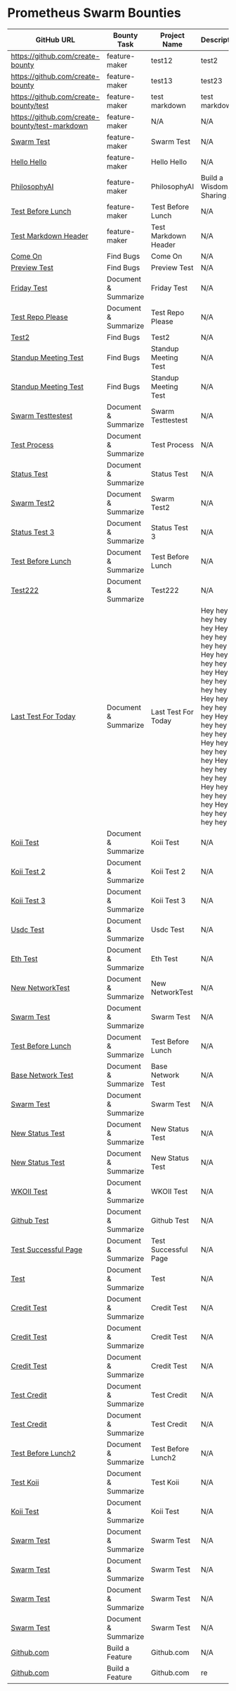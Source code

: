 # Prometheus Swarm Bounties
| GitHub URL | Bounty Task | Project Name | Description | Bounty Amount | Bounty Type | Transaction Hash | Status |
|------------|------------|--------------|-------------|---------------|-------------|------------------|-------|
| https://github.com/create-bounty | feature-maker | test12 | test2 | 1 | usdc | 0x8886ef2bd3099d5e63920f6a426c800dd64707af3ee1c0d8b6132779c0bfe0b9 |
| https://github.com/create-bounty | feature-maker | test13 | test23 | 1 | usdc | 0x8886ef2bd3099d5e63920f6a426c800dd64707af3ee1c0d8b6132779c0bfe0b9 |
| https://github.com/create-bounty/test | feature-maker | test markdown | test markdown | 0.001 | usdc | 0xb4fa01545a9f05ccbab9876f6502d9a14157063d58a4055d60e49211d01466fc |
| https://github.com/create-bounty/test-markdown | feature-maker | N/A | N/A | 0.0001 | usdc | 0x8f7c7f8d6d17aa4d9671123e28d601c64bdcd91bbc18e5bfd1a4c4fc027ca2f6 |
| [Swarm Test](https://github.com/devTaehong/swarm-test) | feature-maker | Swarm Test | N/A | 0.0001 | usdc | 0x8f7c7f8d6d17aa4d9671123e28d601c64bdcd91bbc18e5bfd1a4c4fc027ca2f6 |
| [Hello Hello](https://github.com/devTaehong/hello-hello) | feature-maker | Hello Hello | N/A | 0.0001 | usdc | 0x44769ac0ba01038d39e3c8bc43c3dd8ca6dc9c41b399241b939dc739a2d38513 |
| [PhilosophyAI](https://github.com/BreakthroughGamer/PhilosophyAI) | feature-maker | PhilosophyAI | Build a Wisdom Sharing AI | 0.001 | usdc | 0x432c747444e2e60366b82abc18e52296f8202c8294ce02eb89110468fd1b54cb |
| [Test Before Lunch](https://github.com/devTaehong/test-before-lunch) | feature-maker | Test Before Lunch | N/A | 0.00001 | usdc | 0xb29212cb0b0ffa3eb569d802c4c4faf6145994b9862329c74c5fbb8543dafd26 |
| [Test Markdown Header](https://github.com/devTaehong/test-markdown-header) | feature-maker | Test Markdown Header | N/A | 100 | usdc | 0x432c747444e2e60366b82abc18e52296f8202c8294ce02eb89110468fd1b54cb |
| [Come On](https://github.com/devTaehong/come-on) | Find Bugs | Come On | N/A | 25 | usdc | 0x432c747444e2e60366b82abc18e52296f8202c8294ce02eb89110468fd1b54cb |
| [Preview Test](https://github.com/devTaehong/preview-test) | Find Bugs | Preview Test | N/A | 0.00011 | usdc | 0x2167bfb771977e887c13bade98de392248203713acf157c4ab2d8d923c5a1813 |
| [Friday Test](https://github.com/devTaehong/friday-test) | Document & Summarize | Friday Test | N/A | 0.000001 | usdc | 0x7c174c71d4f87925dfb7ec702d53b3482082d68c53440777303e932db0d329ac |
| [Test Repo Please](https://github.com/devTaehong/test-repo-please) | Document & Summarize | Test Repo Please | N/A | 25 | usdc | 0xe8bfeac2b38bc9ae0f4199f09d94669a7bbdd5eaf35fc7b7031dde8b89324d67 |
| [Test2](https://github.com/devTaehong/test2) | Find Bugs | Test2 | N/A | 127 | usdc | 0xe8bfeac2b38bc9ae0f4199f09d94669a7bbdd5eaf35fc7b7031dde8b89324d67 |
| [Standup Meeting Test](https://github.com/devTaehong/standup-meeting-test) | Find Bugs | Standup Meeting Test | N/A | 20000 | usdc | 0xe8bfeac2b38bc9ae0f4199f09d94669a7bbdd5eaf35fc7b7031dde8b89324d67 |
| [Standup Meeting Test](https://github.com/devTaehong/standup-meeting-test) | Find Bugs | Standup Meeting Test | N/A | 20000 | usdc | 0xe8bfeac2b38bc9ae0f4199f09d94669a7bbdd5eaf35fc7b7031dde8b89324d67 |
| [Swarm Testtestest](https://github.com/devTaehong/swarm-testtestest) | Document & Summarize | Swarm Testtestest | N/A | 25000 | usdc | 0xe8bfeac2b38bc9ae0f4199f09d94669a7bbdd5eaf35fc7b7031dde8b89324d67 |
| [Test Process](https://github.com/devTaehong/test-process) | Document & Summarize | Test Process | N/A | 0.0001 | usdc | 0x043e7e8f3da3d7e54c1ab3f19f0e2c09fedb222b849beadc82ead0f1803600c0 |
| [Status Test](https://github.com/devTaehong/status-test) | Document & Summarize | Status Test | N/A | 0.00001 | usdc | 0x98cf923564d601e3bd73015759639d1addfe2ea6e7d74de04214b1d53b0a472d | Bots are working |
| [Swarm Test2](https://github.com/devTaehong/swarm-test2) | Document & Summarize | Swarm Test2 | N/A | 0.00001 | usdc | 0x29f94779fc94b3f847eae8b18ac76c658c1cf92503a6bef85f6f4628bf1e8d36 | Bots are working |
| [Status Test 3](https://github.com/devTaehong/status-test-3) | Document & Summarize | Status Test 3 | N/A | 0.00001 | usdc | 0xb44908d987d4edb378591146323275e1bd2e736cdcd427748f022b75ce074811 | In Progress |
| [Test Before Lunch](https://github.com/devTaehong/test-before-lunch) | Document & Summarize | Test Before Lunch | N/A | 0.0001 | usdc | 0x88a203d2be72bbaa2790f4719cd7065faf83604075bce20b580f724ff7ceaf3d | In Progress |
| [Test222](https://github.com/devTaehong/test222) | Document & Summarize | Test222 | N/A | 0.00001 | usdc | 0x39bfb0e801eb192e5885a2987d75ae4ef583e06b718fdf07fa4566ef28a44edd | In Progress |
| [Last Test For Today](https://github.com/devTaehong/last-test-for-today) | Document & Summarize | Last Test For Today | Hey hey hey hey hey Hey hey hey hey hey Hey hey hey hey hey Hey hey hey hey hey Hey hey hey hey hey Hey hey hey hey hey Hey hey hey hey hey Hey hey hey hey hey Hey hey hey hey hey Hey hey hey hey hey | 0.001 | usdc | 0xc29ded6f4ad607dd664849a53622ee3f69bb7e93c003b2e16ddc21206c6ceea4 | In Progress |
| [Koii Test](https://github.com/devTaehong/koii-test) | Document & Summarize | Koii Test | N/A | 0.0001 | koii | rxk83fh52yrghmpbbrb6udp1qdwjuczyef3rhgbcrpfu5ugkcponyfufmvvaujwmmvc2hicjxiyzxuhqifyuvxl | In Progress |
| [Koii Test 2](https://github.com/devTaehong/koii-test-2) | Document & Summarize | Koii Test 2 | N/A | 0.0001 | koii | 5DVQjKBBGhxCS5p21v67JPSEXVQHfqQcsRcq7kmo8KKiJv2SstB4gjEqUJGUMKCXcCAKXaByg8fxg1YGDHtPpdiJ | In Progress |
| [Koii Test 3](https://github.com/devTaehong/koii-test-3) | Document & Summarize | Koii Test 3 | N/A | 0.0001 | koii | 2knc2FqR2GND1pvex1iciP2tr2bRSNFemnitcZdwofZUajoJYNH5kJSFBtMydMTmx2pBMXnU2PA4DLnBTCFf4gvj | In Progress |
| [Usdc Test](https://github.com/devTaehong/usdc-test) | Document & Summarize | Usdc Test | N/A | 0.0001 | usdc | 0xd33acfae10f2f2a01e407c1b370d581bc4fecc04dcc20b74cc0134f7b12c1189 | In Progress |
| [Eth Test](https://github.com/devTaehong/eth-test) | Document & Summarize | Eth Test | N/A | 0.00001 | eth | 0x495902a189ccaf6e72e17cc132b3a931179d7a0fbb9397aa0b0c33bccb98dc38 | In Progress |
| [New NetworkTest](https://github.com/devTaehong/new-networkTest) | Document & Summarize | New NetworkTest | N/A | 25 | USDC | 0x6c60d9105751ef9a1a891c40abc4b0fea2e8561405826ebfc5cc8952aa89361c | In Progress |
| [Swarm Test](https://github.com/devTaehong/swarm-test) | Document & Summarize | Swarm Test | N/A | 25 | USDC | 0x6c60d9105751ef9a1a891c40abc4b0fea2e8561405826ebfc5cc8952aa89361c | In Progress |
| [Test Before Lunch](https://github.com/devTaehong/test-before-lunch) | Document & Summarize | Test Before Lunch | N/A | 0.001 | ETH | 0x6c60d9105751ef9a1a891c40abc4b0fea2e8561405826ebfc5cc8952aa89361c | In Progress |
| [Base Network Test](https://github.com/devTaehong/base-network-test) | Document & Summarize | Base Network Test | N/A | 0.00001 | ETH | 0x88f51cabaae483d1b2eb9a99740991213ed0268acb74bf4d0f718dc133d47639 | In Progress |
| [Swarm Test](https://github.com/devTaehong/swarm-test) | Document & Summarize | Swarm Test | N/A | 0.0001 | USDC | 0xd33acfae10f2f2a01e407c1b370d581bc4fecc04dcc20b74cc0134f7b12c1189 | In Progress |
| [New Status Test](https://github.com/devTaehong/new-status-test) | Document & Summarize | New Status Test | N/A | 0.00005 | USDC | 0xd33acfae10f2f2a01e407c1b370d581bc4fecc04dcc20b74cc0134f7b12c1189 | In Progress |
| [New Status Test](https://github.com/devTaehong/new-status-test) | Document & Summarize | New Status Test | N/A | 0.001 | USDC | 0xd33acfae10f2f2a01e407c1b370d581bc4fecc04dcc20b74cc0134f7b12c1189 | In Progress |
| [WKOII Test](https://github.com/devTaehong/wKOII-test) | Document & Summarize | WKOII Test | N/A | 0.0001 | wKOII | 0x263338ed9c8a0cb5c9a677ac82425deaed266a96fe1d5125fd1c17ce838cee29 | In Progress |
| [Github Test](https://github.com/devTaehong/github-test) | Document & Summarize | Github Test | N/A | 0.0001 | USDC | 0x1234567890abcdef | In Progress |
| [Test Successful Page](https://github.com/devTaehong/test-successful-page) | Document & Summarize | Test Successful Page | N/A | 0.0001 | USDC | test | In Progress |
| [Test](https://github.com/devTaehong/test) | Document & Summarize | Test | N/A | 0.0005 | USDC | 0x123 | In Progress |
| [Credit Test](https://github.com/devTaehong/credit-test) | Document & Summarize | Credit Test | N/A | 2 | CREDITS | N/A | In Progress |
| [Credit Test](https://github.com/devTaehong/credit-test) | Document & Summarize | Credit Test | N/A | 1 | CREDITS | N/A | In Progress |
| [Credit Test](https://github.com/devTaehong/credit-test) | Document & Summarize | Credit Test | N/A | 1 | CREDITS | N/A | In Progress |
| [Test Credit](https://github.com/devTaehong/test-credit) | Document & Summarize | Test Credit | N/A | 25 | CREDITS | N/A | In Progress |
| [Test Credit](https://github.com/devTaehong/test-credit) | Document & Summarize | Test Credit | N/A | 25 | CREDITS | N/A | In Progress |
| [Test Before Lunch2](https://github.com/devTaehong/test-before-lunch2) | Document & Summarize | Test Before Lunch2 | N/A | 0.0001 | USDC | 0xa342878e2ee69363b2b913a463cd50ca9aa74466a322af35af0497d8b010e92b | In Progress |
| [Test Koii](https://github.com/devTaehong/test-koii) | Document & Summarize | Test Koii | N/A | 1 | KOII | 4yQig9xdUeyWFXMfqtUg4sgAtFVEzJfeugxUDJDVyp7vLaiBTPt48sVVLHiAVURvA6ktibR5jJWPXG2UXfKPXnuR | In Progress |
| [Koii Test](https://github.com/devTaehong/koii-test) | Document & Summarize | Koii Test | N/A | 1 | KOII | 52SreLsJLwZzPjZHucgCHttKDSqdXcGiHB39jo9jXByBqd2XM75vyx7PUipyKdgir5jPmXEYqkjP3EHTw4mMBW9M | In Progress |
| [Swarm Test](https://github.com/devTaehong/swarm-test) | Document & Summarize | Swarm Test | N/A | 25 | CREDITS | N/A | In Progress |
| [Swarm Test](https://github.com/devTaehong/swarm-test) | Document & Summarize | Swarm Test | N/A | 25 | CREDITS | N/A | In Progress |
| [Swarm Test](https://github.com/devTaehong/swarm-test) | Document & Summarize | Swarm Test | N/A | 25 | CREDITS | N/A | In Progress |
| [Swarm Test](https://github.com/devTaehong/swarm-test) | Document & Summarize | Swarm Test | N/A | 25 | CREDITS | N/A | In Progress |
| [Github.com](https://github.com/devTaehong/swarm-test) | Build a Feature | Github.com | N/A | 1 | CREDITS | N/A | In Progress |
| [Github.com](https://github.com/devTaehong/swarm-test) | Build a Feature | Github.com | re | 25 | CREDITS | N/A | In Progress |
